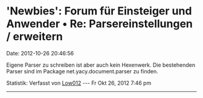 \'Newbies\': Forum für Einsteiger und Anwender • Re: Parsereinstellungen / erweitern
====================================================================================

Date: 2012-10-26 20:46:56

Eigene Parser zu schreiben ist aber auch kein Hexenwerk. Die bestehenden
Parser sind im Package net.yacy.document.parser zu finden.

Statistik: Verfasst von
[Low012](http://forum.yacy-websuche.de/memberlist.php?mode=viewprofile&u=62)
--- Fr Okt 26, 2012 7:46 pm

------------------------------------------------------------------------
